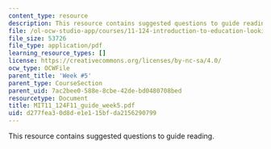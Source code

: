 ```yaml
---
content_type: resource
description: This resource contains suggested questions to guide reading.
file: /ol-ocw-studio-app/courses/11-124-introduction-to-education-looking-forward-and-looking-back-on-education-fall-2011/d277fea30d8de1e115bfda2156290799_MIT11_124F11_guide_week5.pdf
file_size: 53726
file_type: application/pdf
learning_resource_types: []
license: https://creativecommons.org/licenses/by-nc-sa/4.0/
ocw_type: OCWFile
parent_title: 'Week #5'
parent_type: CourseSection
parent_uid: 7ac2bee0-588e-8cbe-42de-bd0480708bed
resourcetype: Document
title: MIT11_124F11_guide_week5.pdf
uid: d277fea3-0d8d-e1e1-15bf-da2156290799
---
```

This resource contains suggested questions to guide reading.
